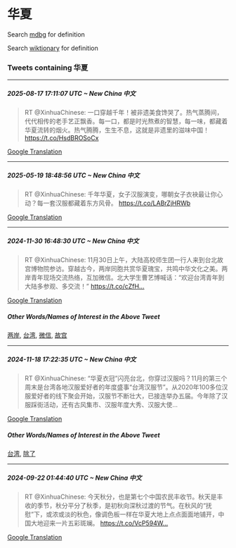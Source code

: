 # 华夏

Search [mdbg](https://www.mdbg.net/chinese/dictionary?page=worddict&wdrst=0&wdqb=华夏) for definition

Search [wiktionary](https://en.wiktionary.org/wiki/华夏) for definition

### Tweets containing 华夏

___
##### 2025-08-17 17:11:07 UTC ~ New China 中文
> RT @XinhuaChinese: 一口穿越千年！被非遗美食馋哭了。热气蒸腾间，代代相传的老手艺正飘香。每一口，都是时光熬煮的智慧，每一味，都藏着华夏流转的烟火。热气腾腾，生生不息，这就是非遗里的滋味中国！ https://t.co/HsdBROSoCx

[Google Translation](https://translate.google.com/?hi=en&tab=TT&sl=zh-CN&tl=en&op=translate&text=RT+%40XinhuaChinese%3A+%E4%B8%80%E5%8F%A3%E7%A9%BF%E8%B6%8A%E5%8D%83%E5%B9%B4%EF%BC%81%E8%A2%AB%E9%9D%9E%E9%81%97%E7%BE%8E%E9%A3%9F%E9%A6%8B%E5%93%AD%E4%BA%86%E3%80%82%E7%83%AD%E6%B0%94%E8%92%B8%E8%85%BE%E9%97%B4%EF%BC%8C%E4%BB%A3%E4%BB%A3%E7%9B%B8%E4%BC%A0%E7%9A%84%E8%80%81%E6%89%8B%E8%89%BA%E6%AD%A3%E9%A3%98%E9%A6%99%E3%80%82%E6%AF%8F%E4%B8%80%E5%8F%A3%EF%BC%8C%E9%83%BD%E6%98%AF%E6%97%B6%E5%85%89%E7%86%AC%E7%85%AE%E7%9A%84%E6%99%BA%E6%85%A7%EF%BC%8C%E6%AF%8F%E4%B8%80%E5%91%B3%EF%BC%8C%E9%83%BD%E8%97%8F%E7%9D%80%E5%8D%8E%E5%A4%8F%E6%B5%81%E8%BD%AC%E7%9A%84%E7%83%9F%E7%81%AB%E3%80%82%E7%83%AD%E6%B0%94%E8%85%BE%E8%85%BE%EF%BC%8C%E7%94%9F%E7%94%9F%E4%B8%8D%E6%81%AF%EF%BC%8C%E8%BF%99%E5%B0%B1%E6%98%AF%E9%9D%9E%E9%81%97%E9%87%8C%E7%9A%84%E6%BB%8B%E5%91%B3%E4%B8%AD%E5%9B%BD%EF%BC%81+https%3A%2F%2Ft.co%2FHsdBROSoCx)
___
##### 2025-05-19 18:48:56 UTC ~ New China 中文
> RT @XinhuaChinese: 千年华夏，女子汉服演变，哪朝女子衣袂最让你心动？每一套汉服都藏着东方风骨。 https://t.co/LABrZjHRWb

[Google Translation](https://translate.google.com/?hi=en&tab=TT&sl=zh-CN&tl=en&op=translate&text=RT+%40XinhuaChinese%3A+%E5%8D%83%E5%B9%B4%E5%8D%8E%E5%A4%8F%EF%BC%8C%E5%A5%B3%E5%AD%90%E6%B1%89%E6%9C%8D%E6%BC%94%E5%8F%98%EF%BC%8C%E5%93%AA%E6%9C%9D%E5%A5%B3%E5%AD%90%E8%A1%A3%E8%A2%82%E6%9C%80%E8%AE%A9%E4%BD%A0%E5%BF%83%E5%8A%A8%EF%BC%9F%E6%AF%8F%E4%B8%80%E5%A5%97%E6%B1%89%E6%9C%8D%E9%83%BD%E8%97%8F%E7%9D%80%E4%B8%9C%E6%96%B9%E9%A3%8E%E9%AA%A8%E3%80%82+https%3A%2F%2Ft.co%2FLABrZjHRWb)
___
##### 2024-11-30 16:48:30 UTC ~ New China 中文
> RT @XinhuaChinese: 11月30日上午，大陆高校师生团一行人来到台北故宫博物院参访。穿越古今，两岸同胞共赏华夏瑰宝，共鸣中华文化之美。两岸青年现场交流热络，互加微信。北大学生曹艺博喊话：“欢迎台湾青年到大陆多参观、多交流！” https://t.co/cZfH…

[Google Translation](https://translate.google.com/?hi=en&tab=TT&sl=zh-CN&tl=en&op=translate&text=RT+%40XinhuaChinese%3A+11%E6%9C%8830%E6%97%A5%E4%B8%8A%E5%8D%88%EF%BC%8C%E5%A4%A7%E9%99%86%E9%AB%98%E6%A0%A1%E5%B8%88%E7%94%9F%E5%9B%A2%E4%B8%80%E8%A1%8C%E4%BA%BA%E6%9D%A5%E5%88%B0%E5%8F%B0%E5%8C%97%E6%95%85%E5%AE%AB%E5%8D%9A%E7%89%A9%E9%99%A2%E5%8F%82%E8%AE%BF%E3%80%82%E7%A9%BF%E8%B6%8A%E5%8F%A4%E4%BB%8A%EF%BC%8C%E4%B8%A4%E5%B2%B8%E5%90%8C%E8%83%9E%E5%85%B1%E8%B5%8F%E5%8D%8E%E5%A4%8F%E7%91%B0%E5%AE%9D%EF%BC%8C%E5%85%B1%E9%B8%A3%E4%B8%AD%E5%8D%8E%E6%96%87%E5%8C%96%E4%B9%8B%E7%BE%8E%E3%80%82%E4%B8%A4%E5%B2%B8%E9%9D%92%E5%B9%B4%E7%8E%B0%E5%9C%BA%E4%BA%A4%E6%B5%81%E7%83%AD%E7%BB%9C%EF%BC%8C%E4%BA%92%E5%8A%A0%E5%BE%AE%E4%BF%A1%E3%80%82%E5%8C%97%E5%A4%A7%E5%AD%A6%E7%94%9F%E6%9B%B9%E8%89%BA%E5%8D%9A%E5%96%8A%E8%AF%9D%EF%BC%9A%E2%80%9C%E6%AC%A2%E8%BF%8E%E5%8F%B0%E6%B9%BE%E9%9D%92%E5%B9%B4%E5%88%B0%E5%A4%A7%E9%99%86%E5%A4%9A%E5%8F%82%E8%A7%82%E3%80%81%E5%A4%9A%E4%BA%A4%E6%B5%81%EF%BC%81%E2%80%9D+https%3A%2F%2Ft.co%2FcZfH%E2%80%A6)
##### Other Words/Names of Interest in the Above Tweet
[两岸](两岸.md), [台湾](台湾.md), [微信](微信.md), [故宫](故宫.md)
___
##### 2024-11-18 17:22:35 UTC ~ New China 中文
> RT @XinhuaChinese: “华夏衣冠”闪亮台北，你穿过汉服吗？11月的第三个周末是台湾各地汉服爱好者的年度盛事“台湾汉服节”。从2020年100多位汉服爱好者的线下聚会开始，汉服节不断壮大，已接连举办五届。今年除了汉服踩街活动，还有古风集市、汉服年度大秀、汉服大使…

[Google Translation](https://translate.google.com/?hi=en&tab=TT&sl=zh-CN&tl=en&op=translate&text=RT+%40XinhuaChinese%3A+%E2%80%9C%E5%8D%8E%E5%A4%8F%E8%A1%A3%E5%86%A0%E2%80%9D%E9%97%AA%E4%BA%AE%E5%8F%B0%E5%8C%97%EF%BC%8C%E4%BD%A0%E7%A9%BF%E8%BF%87%E6%B1%89%E6%9C%8D%E5%90%97%EF%BC%9F11%E6%9C%88%E7%9A%84%E7%AC%AC%E4%B8%89%E4%B8%AA%E5%91%A8%E6%9C%AB%E6%98%AF%E5%8F%B0%E6%B9%BE%E5%90%84%E5%9C%B0%E6%B1%89%E6%9C%8D%E7%88%B1%E5%A5%BD%E8%80%85%E7%9A%84%E5%B9%B4%E5%BA%A6%E7%9B%9B%E4%BA%8B%E2%80%9C%E5%8F%B0%E6%B9%BE%E6%B1%89%E6%9C%8D%E8%8A%82%E2%80%9D%E3%80%82%E4%BB%8E2020%E5%B9%B4100%E5%A4%9A%E4%BD%8D%E6%B1%89%E6%9C%8D%E7%88%B1%E5%A5%BD%E8%80%85%E7%9A%84%E7%BA%BF%E4%B8%8B%E8%81%9A%E4%BC%9A%E5%BC%80%E5%A7%8B%EF%BC%8C%E6%B1%89%E6%9C%8D%E8%8A%82%E4%B8%8D%E6%96%AD%E5%A3%AE%E5%A4%A7%EF%BC%8C%E5%B7%B2%E6%8E%A5%E8%BF%9E%E4%B8%BE%E5%8A%9E%E4%BA%94%E5%B1%8A%E3%80%82%E4%BB%8A%E5%B9%B4%E9%99%A4%E4%BA%86%E6%B1%89%E6%9C%8D%E8%B8%A9%E8%A1%97%E6%B4%BB%E5%8A%A8%EF%BC%8C%E8%BF%98%E6%9C%89%E5%8F%A4%E9%A3%8E%E9%9B%86%E5%B8%82%E3%80%81%E6%B1%89%E6%9C%8D%E5%B9%B4%E5%BA%A6%E5%A4%A7%E7%A7%80%E3%80%81%E6%B1%89%E6%9C%8D%E5%A4%A7%E4%BD%BF%E2%80%A6)
##### Other Words/Names of Interest in the Above Tweet
[台湾](台湾.md), [除了](除了.md)
___
##### 2024-09-22 01:44:40 UTC ~ New China 中文
> RT @XinhuaChinese: 今天秋分，也是第七个中国农民丰收节。秋天是丰收的季节，秋分平分了秋季，是初秋向深秋过渡的节气。在秋风的“抚慰”下，或浓或淡的秋色，像调色板一样在华夏大地上点点面面地铺开，中国大地迎来一片五彩斑斓。 https://t.co/VcP594W…

[Google Translation](https://translate.google.com/?hi=en&tab=TT&sl=zh-CN&tl=en&op=translate&text=RT+%40XinhuaChinese%3A+%E4%BB%8A%E5%A4%A9%E7%A7%8B%E5%88%86%EF%BC%8C%E4%B9%9F%E6%98%AF%E7%AC%AC%E4%B8%83%E4%B8%AA%E4%B8%AD%E5%9B%BD%E5%86%9C%E6%B0%91%E4%B8%B0%E6%94%B6%E8%8A%82%E3%80%82%E7%A7%8B%E5%A4%A9%E6%98%AF%E4%B8%B0%E6%94%B6%E7%9A%84%E5%AD%A3%E8%8A%82%EF%BC%8C%E7%A7%8B%E5%88%86%E5%B9%B3%E5%88%86%E4%BA%86%E7%A7%8B%E5%AD%A3%EF%BC%8C%E6%98%AF%E5%88%9D%E7%A7%8B%E5%90%91%E6%B7%B1%E7%A7%8B%E8%BF%87%E6%B8%A1%E7%9A%84%E8%8A%82%E6%B0%94%E3%80%82%E5%9C%A8%E7%A7%8B%E9%A3%8E%E7%9A%84%E2%80%9C%E6%8A%9A%E6%85%B0%E2%80%9D%E4%B8%8B%EF%BC%8C%E6%88%96%E6%B5%93%E6%88%96%E6%B7%A1%E7%9A%84%E7%A7%8B%E8%89%B2%EF%BC%8C%E5%83%8F%E8%B0%83%E8%89%B2%E6%9D%BF%E4%B8%80%E6%A0%B7%E5%9C%A8%E5%8D%8E%E5%A4%8F%E5%A4%A7%E5%9C%B0%E4%B8%8A%E7%82%B9%E7%82%B9%E9%9D%A2%E9%9D%A2%E5%9C%B0%E9%93%BA%E5%BC%80%EF%BC%8C%E4%B8%AD%E5%9B%BD%E5%A4%A7%E5%9C%B0%E8%BF%8E%E6%9D%A5%E4%B8%80%E7%89%87%E4%BA%94%E5%BD%A9%E6%96%91%E6%96%93%E3%80%82+https%3A%2F%2Ft.co%2FVcP594W%E2%80%A6)
